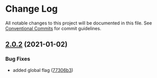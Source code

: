 # Change Log

All notable changes to this project will be documented in this file.
See [Conventional Commits](https://conventionalcommits.org) for commit guidelines.

## [2.0.2](https://github.com/skyslit/ark-core/compare/v2.0.1...v2.0.2) (2021-01-02)


### Bug Fixes

* added global flag ([77306b3](https://github.com/skyslit/ark-core/commit/77306b3226343259282a9c253fef479eb1cba58f))
